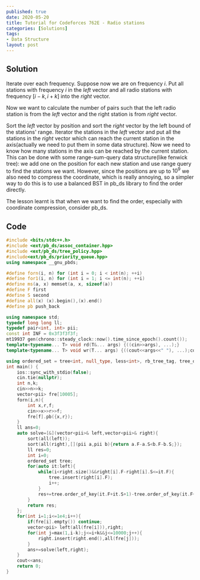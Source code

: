 ```yaml
---
published: true
date: 2020-05-20
title: Tutorial for Codeforces 762E - Radio stations
categories: [Solutions]
tags:
- Data Structure
layout: post
---
```



## Solution

Iterate over each frequency. Suppose now we are on frequency $i$. Put all stations with frequency $i$ in the $left$ vector and all radio stations with frequency $[i-k,i+k]$ into the $right$ vector.

Now we want to calculate the number of pairs such that the left radio station is from the $left$ vector and the right station is from $right$ vector.

Sort the $left$ vector by position and sort the $right$ vector by the left bound of the stations' range. Iterator the stations in the $left$ vector and put all the stations in the $right$ vector which can reach the current station in the axis(actually we need to put them in some data structure). Now we need to know how many stations in the axis can be reached by the current station. This can be done with some range-sum-query data structure(like fenwick tree): we add one on the position for each new station and use range query to find the stations we want. However, since the positions are up to $10^9$ we also need to compress the coordinate, which is really annoying, so a simpler way to do this is to use a balanced BST in pb_ds library to find the order directly.

The lesson learnt is that when we want to find the order, especially with coordinate compression, consider pb_ds.

## Code

```cpp
#include <bits/stdc++.h>
#include <ext/pb_ds/assoc_container.hpp>
#include <ext/pb_ds/tree_policy.hpp>
#include<ext/pb_ds/priority_queue.hpp>
using namespace __gnu_pbds;

#define forn(i, n) for (int i = 0; i < int(n); ++i)
#define for1(i, n) for (int i = 1; i <= int(n); ++i)
#define ms(a, x) memset(a, x, sizeof(a))
#define F first
#define S second
#define all(x) (x).begin(),(x).end()
#define pb push_back

using namespace std;
typedef long long ll;
typedef pair<int, int> pii;
const int INF = 0x3f3f3f3f;
mt19937 gen(chrono::steady_clock::now().time_since_epoch().count());
template<typename... T> void rd(T&... args) {((cin>>args), ...);}
template<typename... T> void wr(T... args) {((cout<<args<<" "), ...);cout<<endl;}

using ordered_set = tree<int, null_type, less<int>, rb_tree_tag, tree_order_statistics_node_update>;
int main() {
    ios::sync_with_stdio(false);
    cin.tie(nullptr);
    int n,k;
    cin>>n>>k;
    vector<pii> fre[10005];
    forn(i,n){
        int x,r,f;
        cin>>x>>r>>f;
        fre[f].pb({x,r});
    }
    ll ans=0;
    auto solve=[&](vector<pii>& left,vector<pii>& right){
        sort(all(left));
        sort(all(right),[](pii a,pii b){return a.F-a.S<b.F-b.S;});
        ll res=0;
        int i=0;
        ordered_set tree;
        for(auto it:left){
            while(i<right.size()&&right[i].F-right[i].S<=it.F){
                tree.insert(right[i].F);
                i++;
            }
            res+=tree.order_of_key(it.F+it.S+1)-tree.order_of_key(it.F+1);
        }
        return res;
    };
    for(int i=1;i<=1e4;i++){
        if(fre[i].empty()) continue;
        vector<pii> left(all(fre[i])),right;
        for(int j=max(1,i-k);j<=i+k&&j<=10000;j++){
            right.insert(right.end(),all(fre[j]));
        }
        ans+=solve(left,right);
    }
    cout<<ans;
    return 0;
}
```
